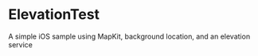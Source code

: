 ElevationTest
=============

A simple iOS sample using MapKit, background location, and an elevation service
